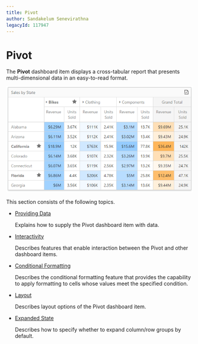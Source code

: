 ```yaml
---
title: Pivot
author: Sandakelum Senevirathna
legacyId: 117947
---
```

# Pivot
The **Pivot** dashboard item displays a cross-tabular report that presents multi-dimensional data in an easy-to-read format.

![wdd-dashboard-items-pivot](../../../images/img125126.png)

This section consists of the following topics.
* [Providing Data](pivot/providing-data.md)
	
	Explains how to supply the Pivot dashboard item with data.
* [Interactivity](pivot/interactivity.md)
	
	Describes features that enable interaction between the Pivot and other dashboard items.
* [Conditional Formatting](pivot/conditional-formatting.md)
	
	Describes the conditional formatting feature that provides the capability to apply formatting to cells whose values meet the specified condition.
* [Layout](pivot/layout.md)
	
	Describes layout options of the Pivot dashboard item.
* [Expanded State](pivot/expanded-state.md)
	
	Describes how to specify whether to expand column/row groups by default.